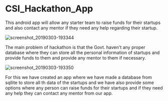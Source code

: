 # CSI_Hackathon_App
This android app will allow any starter team to raise funds for their startups and also contact any mentor if they need any help regarding their startup.





![screenshot_20190303-193344](https://user-images.githubusercontent.com/37297748/53696305-a1a40280-3deb-11e9-96f9-e0001422b16d.png)












The main problem of hackathon is that the Govt. haven't any proper database where they can store all the personal information of startups and provide funds to them and provide any mentor to them if necessary.








![screenshot_20190303-193350](https://user-images.githubusercontent.com/37297748/53696313-bd0f0d80-3deb-11e9-9b0d-09c1afef5fda.png)
















For this we have created an app where we have made a database from sqllite to store all th data of the startups and we have also provide some options where any person can raise funds for their startups and if they need any help they can contact any mentor from our app.
